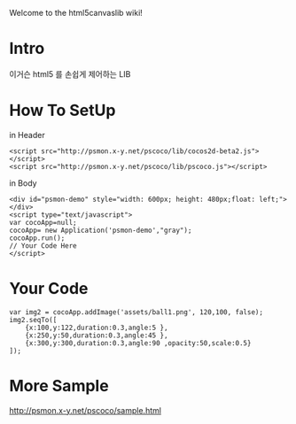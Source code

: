 Welcome to the html5canvaslib wiki!

# Intro
이거슨 html5 를 손쉽게 제어하는 LIB

# How To SetUp
in Header

    <script src="http://psmon.x-y.net/pscoco/lib/cocos2d-beta2.js"></script>
    <script src="http://psmon.x-y.net/pscoco/lib/pscoco.js"></script>

in Body
    
    <div id="psmon-demo" style="width: 600px; height: 480px;float: left;"></div>
    <script type="text/javascript">
    var cocoApp=null;
    cocoApp= new Application('psmon-demo',"gray");
    cocoApp.run();
    // Your Code Here
    </script>


# Your Code
    
    var img2 = cocoApp.addImage('assets/ball1.png', 120,100, false);
    img2.seqTo([
        {x:100,y:122,duration:0.3,angle:5 },
        {x:250,y:50,duration:0.3,angle:45 },
        {x:300,y:300,duration:0.3,angle:90 ,opacity:50,scale:0.5}
    ]);

# More Sample

http://psmon.x-y.net/pscoco/sample.html
